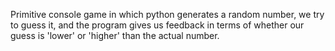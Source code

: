 Primitive console game in which python generates a random number, we try to guess it, and the program gives us feedback in terms of whether our guess is 'lower' or 'higher' than the actual number.
